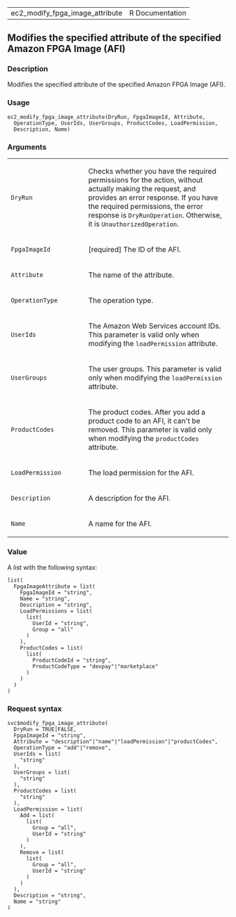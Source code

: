 <table style="width: 100%;">
<tbody>
<tr class="odd">
<td>ec2_modify_fpga_image_attribute</td>
<td style="text-align: right;">R Documentation</td>
</tr>
</tbody>
</table>

## Modifies the specified attribute of the specified Amazon FPGA Image (AFI)

### Description

Modifies the specified attribute of the specified Amazon FPGA Image
(AFI).

### Usage

    ec2_modify_fpga_image_attribute(DryRun, FpgaImageId, Attribute,
      OperationType, UserIds, UserGroups, ProductCodes, LoadPermission,
      Description, Name)

### Arguments

<table>
<colgroup>
<col style="width: 35%" />
<col style="width: 65%" />
</colgroup>
<tbody>
<tr class="odd">
<td><code
id="ec2_modify_fpga_image_attribute_:_DryRun">DryRun</code></td>
<td><p>Checks whether you have the required permissions for the action,
without actually making the request, and provides an error response. If
you have the required permissions, the error response is
<code>DryRunOperation</code>. Otherwise, it is
<code>UnauthorizedOperation</code>.</p></td>
</tr>
<tr class="even">
<td><code
id="ec2_modify_fpga_image_attribute_:_FpgaImageId">FpgaImageId</code></td>
<td><p>[required] The ID of the AFI.</p></td>
</tr>
<tr class="odd">
<td><code
id="ec2_modify_fpga_image_attribute_:_Attribute">Attribute</code></td>
<td><p>The name of the attribute.</p></td>
</tr>
<tr class="even">
<td><code
id="ec2_modify_fpga_image_attribute_:_OperationType">OperationType</code></td>
<td><p>The operation type.</p></td>
</tr>
<tr class="odd">
<td><code
id="ec2_modify_fpga_image_attribute_:_UserIds">UserIds</code></td>
<td><p>The Amazon Web Services account IDs. This parameter is valid only
when modifying the <code>loadPermission</code> attribute.</p></td>
</tr>
<tr class="even">
<td><code
id="ec2_modify_fpga_image_attribute_:_UserGroups">UserGroups</code></td>
<td><p>The user groups. This parameter is valid only when modifying the
<code>loadPermission</code> attribute.</p></td>
</tr>
<tr class="odd">
<td><code
id="ec2_modify_fpga_image_attribute_:_ProductCodes">ProductCodes</code></td>
<td><p>The product codes. After you add a product code to an AFI, it
can't be removed. This parameter is valid only when modifying the
<code>productCodes</code> attribute.</p></td>
</tr>
<tr class="even">
<td><code
id="ec2_modify_fpga_image_attribute_:_LoadPermission">LoadPermission</code></td>
<td><p>The load permission for the AFI.</p></td>
</tr>
<tr class="odd">
<td><code
id="ec2_modify_fpga_image_attribute_:_Description">Description</code></td>
<td><p>A description for the AFI.</p></td>
</tr>
<tr class="even">
<td><code id="ec2_modify_fpga_image_attribute_:_Name">Name</code></td>
<td><p>A name for the AFI.</p></td>
</tr>
</tbody>
</table>

### Value

A list with the following syntax:

    list(
      FpgaImageAttribute = list(
        FpgaImageId = "string",
        Name = "string",
        Description = "string",
        LoadPermissions = list(
          list(
            UserId = "string",
            Group = "all"
          )
        ),
        ProductCodes = list(
          list(
            ProductCodeId = "string",
            ProductCodeType = "devpay"|"marketplace"
          )
        )
      )
    )

### Request syntax

    svc$modify_fpga_image_attribute(
      DryRun = TRUE|FALSE,
      FpgaImageId = "string",
      Attribute = "description"|"name"|"loadPermission"|"productCodes",
      OperationType = "add"|"remove",
      UserIds = list(
        "string"
      ),
      UserGroups = list(
        "string"
      ),
      ProductCodes = list(
        "string"
      ),
      LoadPermission = list(
        Add = list(
          list(
            Group = "all",
            UserId = "string"
          )
        ),
        Remove = list(
          list(
            Group = "all",
            UserId = "string"
          )
        )
      ),
      Description = "string",
      Name = "string"
    )
